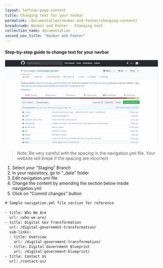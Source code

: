 ```yaml
---
layout: leftnav-page-content
title: Changing text for your navbar
permalink: /documentation/navbar-and-footer/changing-content/
breadcrumb: Navbar and Footer - Changing text
collection_name: documentation
second_nav_title: "Navbar and Footer"
---
```

#### **Step-by-step guide to change text for your navbar**
![Changing text for your navbar](/images/resources/changing-content-for-your-navigation-bar.gif)
> Note: Be very careful with the spacing in the navigation.yml file. Your website will break if the spacing are incorrect

1. Select your "Staging" Branch
2. In your repository, go to "_data" folder
3. Edit navigation.yml file
4. Change the content by amending the section below inside navigation.yml
5. Click on "Commit changes" button

```
# Sample navigation.yml file section for reference

- title: Who We Are
  url: /who-we-are/
- title: Digital Gov Transformation
  url: /digital-government-transformation/
  sub-links:
  - title: Overview
    url: /digital-government-transformation/
  - title: Digital Government Blueprint
    url: /digital-government-blueprint/
- title: Contact Us
  url: /contact-us/
```
